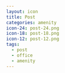 ```yaml
---
layout: icon
title: Post
categories: amenity
icon-24: post-24.png
icon-18: post-18.png
icon-12: post-12.png
tags:
  - post
  - office
  - amenity
---
```

